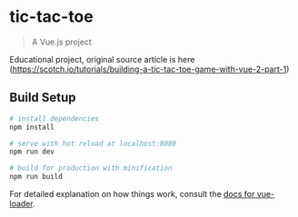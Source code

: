 # tic-tac-toe

> A Vue.js project

Educational project, original source article is here (https://scotch.io/tutorials/building-a-tic-tac-toe-game-with-vue-2-part-1)

## Build Setup

``` bash
# install dependencies
npm install

# serve with hot reload at localhost:8080
npm run dev

# build for production with minification
npm run build
```

For detailed explanation on how things work, consult the [docs for vue-loader](http://vuejs.github.io/vue-loader).
